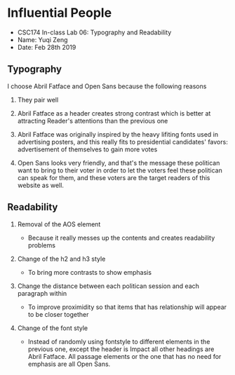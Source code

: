 # Influential People

- CSC174 In-class Lab 06: Typography and Readability 
- Name: Yuqi Zeng
- Date: Feb 28th 2019

## Typography

I choose Abril Fatface and Open Sans because the following reasons 

1. They pair well 

2. Abril Fatface as a header creates strong contrast which is better at attracting Reader's attentions than the previous one 

3. Abril Fatface was originally inspired by the heavy lifiting fonts used in advertising posters, and this really fits to presidential candidates' favors: advertisement of themselves to gain more votes 

4. Open Sans looks very friendly, and that's the message these politican want to bring to their voter in order to let the voters feel these politican can speak for them, and these voters are the target readers of this website as well. 

## Readability

1. Removal of the AOS element 
   - Because it really messes up the contents and creates readability problems

2. Change of the h2 and h3 style
   - To bring more contrasts to show emphasis

3. Change the distance between each politican session and each paragraph within 
   - To improve proximidity so that items that has relationship will appear to be closer together
4. Change of the font style 
   - Instead of randomly using fontstyle to different elements in the previous one, except the header is Impact all other headings are Abril Fatface. All passage elements or the one that has no need for emphasis are all Open Sans.